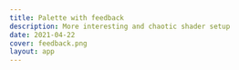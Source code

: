 ```yaml
---
title: Palette with feedback
description: More interesting and chaotic shader setup
date: 2021-04-22
cover: feedback.png
layout: app
---
```



<script setup>
import { defineClientComponent } from 'vitepress'

const ChromaPaletteFeedback = defineClientComponent(() => {
  return import('./ChromaPaletteFeedback.vue')
})
</script>

<ChromaPaletteFeedback class="min-h-70svh h-80svh" />
